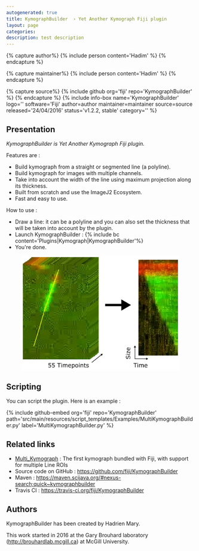 ```yaml
---
autogenerated: true
title: KymographBuilder  › Yet Another Kymograph Fiji plugin
layout: page
categories: 
description: test description
---
```



{% capture author%}
{% include person content='Hadim' %}
{% endcapture %}

{% capture maintainer%}
{% include person content='Hadim' %}
{% endcapture %}

{% capture source%}
{% include github org='fiji' repo='KymographBuilder' %}
{% endcapture %}
{% include info-box name='KymographBuilder' logo='' software='Fiji' author=author maintainer=maintainer source=source released='24/04/2016' status='v1.2.2, stable' category='' %}

Presentation
------------

*KymographBuilder is Yet Another Kymograph Fiji plugin.*

Features are :

-   Build kymograph from a straight or segmented line (a polyline).
-   Build kymograph for images with multiple channels.
-   Take into account the width of the line using maximum projection along its thickness.
-   Built from scratch and use the ImageJ2 Ecosystem.
-   Fast and easy to use.

How to use :

-   Draw a line: it can be a polyline and you can also set the thickness that will be taken into account by the plugin.
-   Launch KymographBuilder : {% include bc content='Plugins|Kymograph|KymographBuilder'%}
-   You're done.

<figure><img src="/media/Kymograph Construction.png" width="600" /></figure>

Scripting
---------

You can script the plugin. Here is an example :

{% include github-embed org='fiji' repo='KymographBuilder' path='src/main/resources/script\_templates/Examples/MultiKymographBuilder.py' label='MultiKymographBuilder.py' %}

Related links
-------------

-   [Multi\_Kymograph](Multi_Kymograph) : The first kymograph bundled with Fiji, with support for multiple Line ROIs
-   Source code on GitHub : https://github.com/fiji/KymographBuilder
-   Maven : https://maven.scijava.org/#nexus-search;quick~kymographbuilder
-   Travis CI : https://travis-ci.org/fiji/KymographBuilder

Authors
-------

KymographBuilder has been created by Hadrien Mary.

This work started in 2016 at the Gary Brouhard laboratory (http://brouhardlab.mcgill.ca) at McGill University.

